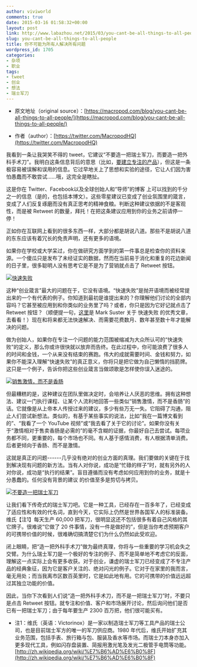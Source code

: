 ```yaml
---
author: viviworld
comments: true
date: 2015-03-16 01:58:32+00:00
layout: post
link: http://www.labazhou.net/2015/03/you-cant-be-all-things-to-all-people/
slug: you-cant-be-all-things-to-all-people
title: 你不可能为所有人解决所有问题
wordpress_id: 1705
categories:
- 杂项
- 职业
tags:
- tweet
- 创业
- 想法
- 瑞士军刀
---
```



	
  * 原文地址（original source）：[https://macropod.com/blog/you-cant-be-all-things-to-all-people/](https://macropod.com/blog/you-cant-be-all-things-to-all-people/)

	
  * 作者（author）：[https://twitter.com/MacropodHQ](https://twitter.com/MacropodHQ)


我看到一条让我哭笑不得的 tweet，它建议“不要造一把瑞士军刀，而要造一把外科手术刀”。我明白这条信息背后的意思（比如，[要建立专注的产品](http://www.labazhou.net/2014/12/the-question-of-mvp-or-mlp/)），但这是一条极容易被误解和误用的信息。它过早地关上了思想和实验的途径，它让人们因为害怕愚蠢而不敢尝试……哦，这完全是瞎扯。

这是你在 Twitter、Facebook以及全球创始人和“导师”的博客 上可以找到的千分之一的信息（是的，也包括本博文）。这些零星建议已变成了创业氛围里的箴言，变成了人们反复琢磨而没有真正思考的精神食粮。判断这种建议依据的不是客观性，而是被 Retweet 的数量，拜托！在把这条建议应用到你的业务之前请停一停！

正如你在互联网上看到的很多东西一样，大部分都是胡说八道。那些不是胡说八道的东东应该有着冗长的免责声明，还有更多的语境。

如果你在学校或大学呆过，你在做研究方面学到的第一件事总是检查你的资料来源。一个傻瓜只是发布了未经证实的数据，然而在当前易于消化和重复的花边新闻的日子里，很多聪明人没有思考它是不是为了营销就点击了 Retweet 按钮。

[![快速失败](http://www.labazhou.net/wp-content/uploads/2015/03/fail-fast.png)](http://www.labazhou.net/wp-content/uploads/2015/03/fail-fast.png)

这种“创业箴言”最大的问题在于，它没有语境。“快速失败”是抛开语境而被经常提出来的一个有代表的例子。你知道到最初是谁提出来的？你理解他们讨论的全部内容吗？它甚至被应用到和你类似的业务里了吗？或者，你只是因为它好记就点击了 Retweet 按钮？（顺便提一句，[这里](http://www.bothsidesofthetable.com/2010/03/11/the-fail-fast-mantra-needs-to-fail/)是 Mark Suster 关于 快速失败 的优秀文章，去看看！）现在和将来都无法快速解决、而需要花费数月、数年甚至数十年才能解决的问题。

做为创始人，如果你在专注一个问题的能力范围被缩减为大众所认可的“快速失败”的定义，那么你或许很快就以放弃而告终。在此过程中，你可能浪费了很多人的时间和金钱，一个从来没有结束的赛跑。伟大的成就需要时间、金钱和努力，如果你不能深入理解“快速失败”的真正意义，你将只是把它做为自己懒惰的挡箭牌。这只是一个例子，告诉你把这些创业箴言当做颂歌是怎样使你误入迷途的。

[![销售激情，而不是香肠](http://www.labazhou.net/wp-content/uploads/2015/03/sausage.png)](http://www.labazhou.net/wp-content/uploads/2015/03/sausage.png)

但最糟糕的是，这种建议在团队里做决定时，会培养让人厌恶的思维。拥有这种想法、建议一门执行课程、让某个人流利地回答一些类似“销售激情，而不是香肠”的话。它就像是从上帝本人传授过来的建议，多少有些万无一失。它阻碍了沟通，阻止人们尝试新想法。类似的，有基于某些事实的说法，比如“我在一篇博文看到的”、“我看了一个 YouTube 视频”或“我去看了关于它的讨论”。如果你没有关于“激情相对于售卖香肠是必需的”的毫不含糊的证据，你最好自己去尝试。每项业务都不同，更重要的，每个市场也不同。有人基于感情消费，有人根据清单消费。后者更倾向于香肠、而不是激情。

这就是真正的问题------几乎没有绝对的创业方面的真理。我们要做的关键在于找到解决现有问题的新方法。当有人对你说，成功是“忙碌的样子”时，就有另外的人对你说，成功是“执行的结果”。盲目遵循而没有考虑如何应用到你的业务，就是十分愚蠢的。任何没有背景的建议 的价值至多是剪切与拷贝。

[![不要造一把瑞士军刀](http://www.labazhou.net/wp-content/uploads/2015/03/dont-build-swiss.png)](http://www.labazhou.net/wp-content/uploads/2015/03/dont-build-swiss.png)

让我们看下传奇式的瑞士军刀吧。它是一种工具，已经存在一百多年了，已经变成了适应性和有效的代名词，直到今天，它实际上仍然是世界各国军人的标准装备。维氏【注1】每天生产 60,000 把军刀，很明显这还不包括很多有着自己风格的其它牌子。很难说“它做了 20 件事情，没有一件是做好的”，但是当你考虑预期客户的可携带价值的时候，很难确切搞清楚它们为什么仍然如此受欢迎。

闭上眼睛，把“造一把外科手术刀”做为最终真理，你将与一些重要的学习机会失之交臂。为什么瑞士军刀是一个极好的专注的例子、而不是简单地不考虑它的反面，理解这一点实际上会有更多收获。对于创业，谦虚的瑞士军刀已经变成了不专注产品的经典象征，因为它是客户关注的、绝对闪光的例子。它对于在家里的我而言，毫无用处；而当我离市区数百英里时，它是如此地有用。它的可携带的价值远远超过其独立功能的价值。

因此，当你下次看到人们说“造一把外科手术刀，而不是一把瑞士军刀”时，不要只是点击 Retweet 按钮。就专注和价值、客户和市场展开讨论，然后询问他们是否已有一把瑞士军刀；由于每年要生产 2300 百万把，他们很可能买有。



	
  * 注1：维氏（英语：Victorinox）是一家以制造瑞士军刀等工具产品的瑞士公司，也是目前瑞士军方的唯一的军刀供应商。1980 年代后，维氏开始扩充其业务范围，包括手表、旅行箱与包、服装及香水等市场。而瑞士刀本身亦加入更多现代工具，例如闪存盘装置、简报用激光笔及发光二极管手电筒等功能。[http://zh.wikipedia.org/wiki/%E7%B6%AD%E6%B0%8F](http://zh.wikipedia.org/wiki/%E7%B6%AD%E6%B0%8F)


